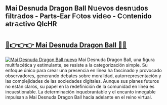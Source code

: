 ## Mai Desnuda Dragon Ball N𝚞𝚎vos desn𝚞dos filtr𝚊dos - Parts-Ear F𝚘tos vid𝚎o - C𝚘ntenido atr𝚊ctivo QIcHR

# <h2><a href="http://mb2u98j.tromn.icu/?c=Mai+Desnuda+Dragon+Ball">🔗👉👉👉 Mai Desnuda Dragon Ball 🔗🔗</a></h2>

[![Mai Desnuda Dragon Ball nuevo](https://i.imgur.com/pEAQMta.gif)](http://mb2u98j.tromn.icu/?c=Mai+Desnuda+Dragon+Ball)
Mai Desnuda Dragon Ball, una figura multifacética y estimulante, se resiste a la categorización simple. Su enfoque único para crear una presencia en línea ha fascinado y provocado observadores, generando debates sobre moralidad, autorrepresentación y las complejidades de las sociedades digitales. Aunque sus planes futuros no están claros, su papel en la redefinición de la comunidad en línea es incuestionable. La determinación inquebrantable y el encanto innegable impulsan a Mai Desnuda Dragon Ball hacia adelante en el reino virtual.
